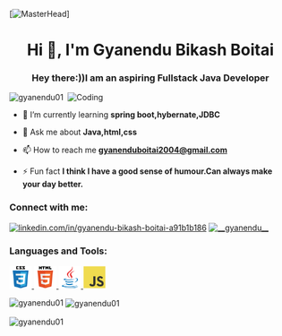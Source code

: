 [![MasterHead](https://miro.medium.com/max/1400/1*lhOax3cZATGZwEhG0uTYRA.gif)]
<h1 align="center">Hi 👋, I'm Gyanendu Bikash Boitai</h1>
<h3 align="center">Hey there:))I am an aspiring Fullstack Java Developer </h3>
<img align="right" alt="Coding" width="400" src="https://i.pinimg.com/originals/e4/26/70/e426702edf874b181aced1e2fa5c6cde.gif">
<p align="left"> <img src="https://komarev.com/ghpvc/?username=gyanendu01&label=Profile%20views&color=0e75b6&style=flat" alt="gyanendu01" /> </p>

- 🌱 I’m currently learning **spring boot,hybernate,JDBC**

- 💬 Ask me about **Java,html,css**

- 📫 How to reach me **gyanenduboitai2004@gmail.com**

- ⚡ Fun fact **I think I have a good sense of humour.Can always make your day better.**




<h3 align="left">Connect with me:</h3>
<p align="left">
<a href="https://linkedin.com/in/linkedin.com/in/gyanendu-bikash-boitai-a91b1b186" target="blank"><img align="center" src="https://raw.githubusercontent.com/rahuldkjain/github-profile-readme-generator/master/src/images/icons/Social/linked-in-alt.svg" alt="linkedin.com/in/gyanendu-bikash-boitai-a91b1b186" height="30" width="40" /></a>
<a href="https://instagram.com/__gyanendu__" target="blank"><img align="center" src="https://raw.githubusercontent.com/rahuldkjain/github-profile-readme-generator/master/src/images/icons/Social/instagram.svg" alt="__gyanendu__" height="30" width="40" /></a>
</p>

<h3 align="left">Languages and Tools:</h3>
<p align="left"> <a href="https://www.w3schools.com/css/" target="_blank" rel="noreferrer"> <img src="https://raw.githubusercontent.com/devicons/devicon/master/icons/css3/css3-original-wordmark.svg" alt="css3" width="40" height="40"/> </a> <a href="https://www.w3.org/html/" target="_blank" rel="noreferrer"> <img src="https://raw.githubusercontent.com/devicons/devicon/master/icons/html5/html5-original-wordmark.svg" alt="html5" width="40" height="40"/> </a> <a href="https://www.java.com" target="_blank" rel="noreferrer"> <img src="https://raw.githubusercontent.com/devicons/devicon/master/icons/java/java-original.svg" alt="java" width="40" height="40"/> </a> <a href="https://developer.mozilla.org/en-US/docs/Web/JavaScript" target="_blank" rel="noreferrer"> <img src="https://raw.githubusercontent.com/devicons/devicon/master/icons/javascript/javascript-original.svg" alt="javascript" width="40" height="40"/> </a> </p>

<p><img align="left" src="https://github-readme-stats.vercel.app/api/top-langs?username=gyanendu01&show_icons=true&locale=en&layout=compact" alt="gyanendu01" /></p>

<p>&nbsp;<img align="center" src="https://github-readme-stats.vercel.app/api?username=gyanendu01&show_icons=true&locale=en" alt="gyanendu01" /></p>

<p><img align="center" src="https://github-readme-streak-stats.herokuapp.com/?user=gyanendu01&" alt="gyanendu01" /></p>
